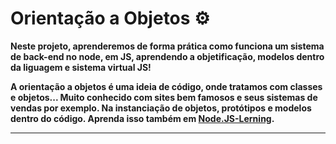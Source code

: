 # Orientação a Objetos ⚙️

**Neste projeto, aprenderemos de forma prática como funciona um sistema de back-end no node, em JS, aprendendo a objetificação, modelos dentro da liguagem e sistema virtual JS!**

**A orientação a objetos é uma ideia de código, onde tratamos com classes e objetos... Muito conhecido com sites bem famosos e seus sistemas de vendas por exemplo. Na instanciação de objetos, protótipos e modelos dentro do código. Aprenda isso também em [Node.JS-Lerning](https://github.com/JoaoIto/Learning-Node.js).**

---